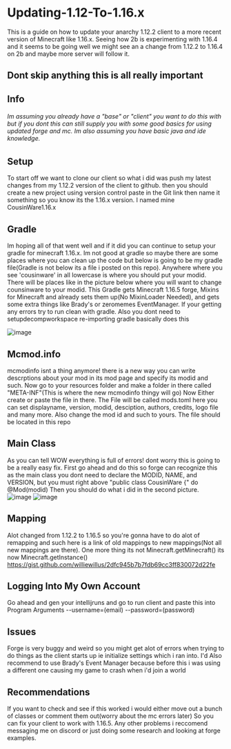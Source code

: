 # Updating-1.12-To-1.16.x
This is a guide on how to update your anarchy 1.12.2 client to a more recent version of Minecraft like 1.16.x. Seeing how 2b is experimenting with 1.16.4 and it seems to be going well we might see an a change from 1.12.2 to 1.16.4 on 2b and maybe more server will follow it. 

## Dont skip anything this is all really important

## Info
###### Im assuming you already have a "base" or "client" you want to do this with but if you dont this can still supply you with some good basics for using updated forge and mc. Im also assuming you have basic java and ide knowledge.


## Setup
To start off we want to clone our client so what i did was push my latest changes from my 1.12.2 version of the client to github. then you should create a new project using version control paste in the Git link then name it something so you know its the 1.16.x version. I named mine CousinWare1.16.x


## Gradle
Im hoping all of that went well and if it did you can continue to setup your gradle for minecraft 1.16.x. Im not good at gradle so maybe there are some places where you can clean up the code but below is going to be my gradle file(Gradle is not below its a file i posted on this repo). Anywhere where you see 'cousinware' in all lowercase is where you should put your modid. There will be places like in the picture below where you will want to change counsinware to your modid. This Gradle gets Minecraft 1.16.5 forge, Mixins for Minecraft and already sets them up(No MixinLoader Needed), and gets some extra things like Brady's or zeromemes EventManager. If your getting any errors try to run clean with gradle. Also you dont need to setupdecompworkspace re-importing gradle basically does this

![image](https://user-images.githubusercontent.com/56898064/111018614-7dd30a00-837f-11eb-9af6-7a176f9308ce.png)

## Mcmod.info
mcmodinfo isnt a thing anymore! there is a new way you can write descrptions about your mod in its mod page and specify its modid and such. Now go to your resources folder and make a folder in there called "META-INF"(This is where the new mcmodinfo thingy will go) Now Either create or paste the file in there. The File will be called mods.toml here you can set displayname, version, modid, desciption, authors, credits, logo file and many more. Also change the mod id and such to yours. The file should be located in this repo

## Main Class
As you can tell WOW everything is full of errors! dont worry this is going to be a really easy fix. First go ahead and do this so forge can recognize this as the main class you dont need to declare the MODID, NAME, and VERSION, but you must right above "public class CousinWare {" do @Mod(modid) Then you should do what i did in the second picture.
![image](https://user-images.githubusercontent.com/56898064/111018907-89bfcb80-8381-11eb-8225-4f8a86fbf739.png)
![image](https://user-images.githubusercontent.com/56898064/111019040-4ca80900-8382-11eb-8d5a-17b25cb0613f.png)

## Mapping
Alot changed from 1.12.2 to 1.16.5 so you're gonna have to do alot of remapping and such here is a link of old mappings to new mappings(Not all new mappings are there).
One more thing its not Minecraft.getMinecraft() its now Minecraft.getInstance()
https://gist.github.com/williewillus/2dfc945b7b7fdb69cc3ff830072d22fe

## Logging Into My Own Account
Go ahead and gen your intellijruns and go to run client and paste this into Program Arguments --username=(email) --password=(password)

## Issues
Forge is very buggy and weird so you might get alot of errors when trying to do things as the client starts up ie initialize settings which i ran into. I'd Also recommend to use Brady's Event Manager because before this i was using a different one causing my game to crash when i'd join a world

## Recommendations
If you want to check and see if this worked i would either move out a bunch of classes or comment them out(worry about the mc errors later) So you can fix your client to work with 1.16.5. Any other problems i reccomend messaging me on discord or just doing some research and looking at forge examples.
